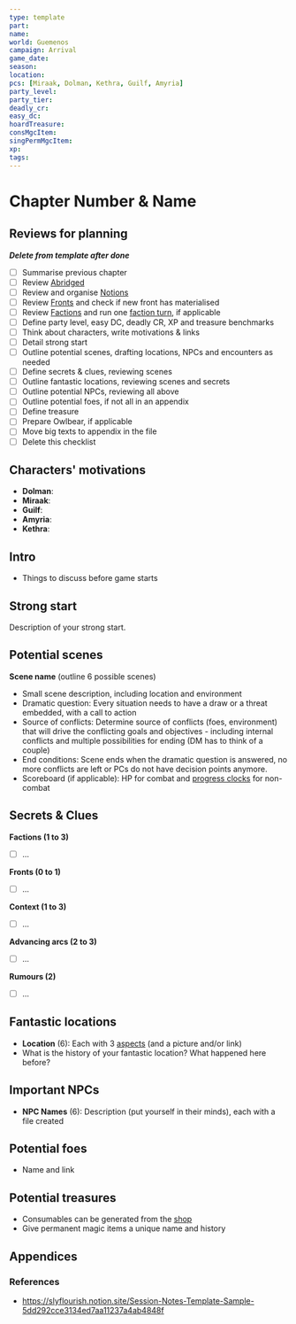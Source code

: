 ```yaml
---
type: template
part: 
name: 
world: Guemenos
campaign: Arrival
game_date: 
season: 
location: 
pcs: [Miraak, Dolman, Kethra, Guilf, Amyria]
party_level: 
party_tier: 
deadly_cr: 
easy_dc: 
hoardTreasure: 
consMgcItem: 
singPermMgcItem: 
xp: 
tags:  
---
```


# Chapter Number & Name

## Reviews for planning
***Delete from template after done***

- [ ] Summarise previous chapter
- [ ] Review [Abridged](../context/abridged.md)
- [ ] Review and organise [Notions](../../notions.md)
- [ ] Review [Fronts](../factions/_fronts.md) and check if new front has materialised
- [ ] Review [Factions](../factions/_factionGame.md) and run one [faction turn](../../rules/factionRules.md), if applicable
- [ ] Define party level, easy DC, deadly CR, XP and treasure benchmarks
- [ ] Think about characters, write motivations & links
- [ ] Detail strong start
- [ ] Outline potential scenes, drafting locations, NPCs and encounters as needed
- [ ] Define secrets & clues, reviewing scenes
- [ ] Outline fantastic locations, reviewing scenes and secrets
- [ ] Outline potential NPCs, reviewing all above
- [ ] Outline potential foes, if not all in an appendix
- [ ] Define treasure
- [ ] Prepare Owlbear, if applicable
- [ ] Move big texts to appendix in the file
- [ ] Delete this checklist

## Characters' motivations
- **Dolman**: 
- **Miraak**: 
- **Guilf**: 
- **Amyria**: 
- **Kethra**: 

## Intro
- Things to discuss before game starts

## Strong start 
Description of your strong start.  

## Potential scenes 
**Scene name** (outline 6 possible scenes)
- Small scene description, including location and environment
- Dramatic question: Every situation needs to have a draw or a threat embedded, with a call to action
- Source of conflicts: Determine source of conflicts (foes, environment) that will drive the conflicting goals and objectives - including internal conflicts and multiple possibilities for ending (DM has to think of a couple)
- End conditions: Scene ends when the dramatic question is answered, no more conflicts are left or PCs do not have decision points anymore.
- Scoreboard (if applicable): HP for combat and [progress clocks](https://bladesinthedark.com/progress-clocks) for non-combat

## Secrets & Clues    

**Factions (1 to 3)**
- [ ] ...

**Fronts (0 to 1)**
- [ ] ...

**Context (1 to 3)**
- [ ] ...

**Advancing arcs (2 to 3)**
- [ ] ...

**Rumours (2)**
- [ ] ...

  
## Fantastic locations  
- **Location** (6): Each with 3 [aspects](https://perchance.org/fantastic-locations) (and a picture and/or link)
- What is the history of your fantastic location? What happened here before?
  
## Important NPCs  
- **NPC Names** (6): Description (put yourself in their minds), each with a file created

## Potential foes 
- Name and link

## Potential treasures  
- Consumables can be generated from the [shop](https://5emagic.shop/inventory)
- Give permanent magic items a unique name and history

## Appendices


### References

- https://slyflourish.notion.site/Session-Notes-Template-Sample-5dd292cce3134ed7aa11237a4ab4848f
